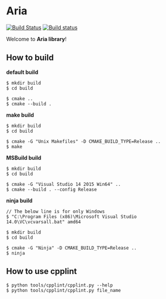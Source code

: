 # Aria #

[![Build Status](https://travis-ci.org/gunhoon/aria.svg?branch=master)](https://travis-ci.org/gunhoon/aria)
[![Build status](https://ci.appveyor.com/api/projects/status/f8ml9o3x340fo4hb/branch/master?svg=true)](https://ci.appveyor.com/project/gunhoon/aria/branch/master)

Welcome to **Aria library**!

## How to build ##

**default build**
```
$ mkdir build
$ cd build

$ cmake ..
$ cmake --build .
```

**make build**
```
$ mkdir build
$ cd build

$ cmake -G "Unix Makefiles" -D CMAKE_BUILD_TYPE=Release ..
$ make
```

**MSBuild build**
```
$ mkdir build
$ cd build

$ cmake -G "Visual Studio 14 2015 Win64" ..
$ cmake --build . --config Release
```

**ninja build**
```
// The below line is for only Windows
$ "C:\Program Files (x86)\Microsoft Visual Studio 14.0\VC\vcvarsall.bat" amd64

$ mkdir build
$ cd build

$ cmake -G "Ninja" -D CMAKE_BUILD_TYPE=Release ..
$ ninja
```

## How to use cpplint ##

```
$ python tools/cpplint/cpplint.py --help
$ python tools/cpplint/cpplint.py file_name
```
